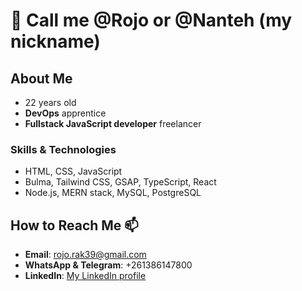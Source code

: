 # 👋 Call me **@Rojo** or **@Nanteh** (my nickname)

## About Me
- 22 years old
- **DevOps** apprentice
- **Fullstack JavaScript developer** freelancer

### Skills & Technologies
- HTML, CSS, JavaScript
- Bulma, Tailwind CSS, GSAP, TypeScript, React
- Node.js, MERN stack, MySQL, PostgreSQL

## How to Reach Me 📫
- **Email**: [rojo.rak39@gmail.com](mailto:rojo.rak39@gmail.com)
- **WhatsApp & Telegram**: +261386147800
- **LinkedIn**: [My LinkedIn profile](https://www.linkedin.com/in/rojonantenaina-rakotoarivelo-35699822b/)

